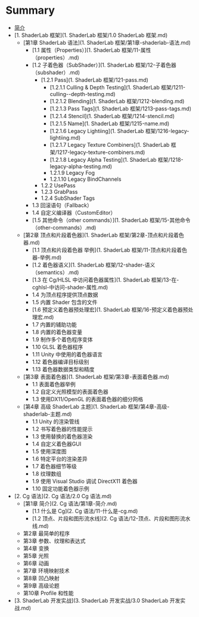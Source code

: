 # Summary

* [简介](README.md)
* [1. ShaderLab 框架](1. ShaderLab 框架/1.0 ShaderLab 框架.md)
    * [第1章 ShaderLab 语法](1. ShaderLab 框架/第1章-shaderlab-语法.md)
        * [1.1 属性（Properties）](1. ShaderLab 框架/11-属性（properties）.md)
        * [1.2 子着色器（SubShader）](1. ShaderLab 框架/12-子着色器（subshader）.md)
            * [1.2.1 Pass](1. ShaderLab 框架/121-pass.md)
                * [1.2.1.1 Culling & Depth Testing](1. ShaderLab 框架/1211-culling--depth-testing.md)
                * [1.2.1.2 Blending](1. ShaderLab 框架/1212-blending.md)
                * [1.2.1.3 Pass Tags](1. ShaderLab 框架/1213-pass-tags.md)
                * [1.2.1.4 Stencil](1. ShaderLab 框架/1214-stencil.md)
                * [1.2.1.5 Name](1. ShaderLab 框架/1215-name.md)
                * [1.2.1.6 Legacy Lightiing](1. ShaderLab 框架/1216-legacy-lightiing.md)
                * [1.2.1.7 Legacy Texture Combiners](1. ShaderLab 框架/1217-legacy-texture-combiners.md)
                * [1.2.1.8 Legacy Alpha Testing](1. ShaderLab 框架/1218-legacy-alpha-testing.md)
                * 1.2.1.9 Legacy Fog
                * 1.2.1.10 Legacy BindChannels
            * 1.2.2 UsePass
            * 1.2.3 GrabPass
            * 1.2.4 SubShader Tags
        * 1.3 回滚语句（Fallback）
        * 1.4 自定义编译器（CustomEditor）
        * [1.5 其他命令（other commands）](1. ShaderLab 框架/15-其他命令（other-commands）.md)
    * [第2章 顶点和片段着色器](1. ShaderLab 框架/第2章-顶点和片段着色器.md)
        * [1.1 顶点和片段着色器 举例](1. ShaderLab 框架/11-顶点和片段着色器-举例.md)
        * [1.2 着色器语义](1. ShaderLab 框架/12-shader-语义（semantics）.md)
        * [1.3 在 Cg\/HLSL 中访问着色器属性](1. ShaderLab 框架/13-在-cghlsl-中访问-shader-属性.md)
        * 1.4 为顶点程序提供顶点数据
        * 1.5 内置 Shader 包含的文件
        * [1.6 预定义着色器预处理宏](1. ShaderLab 框架/16-预定义着色器预处理宏.md)
        * 1.7 内置的辅助功能
        * 1.8 内置的着色器变量
        * 1.9 制作多个着色程序变体
        * 1.10 GLSL 着色器程序
        * 1.11 Unity 中使用的着色器语言
        * 1.12 着色器编译目标级别
        * 1.13 着色器数据类型和精度
    * [第3章 表面着色器](1. ShaderLab 框架/第3章-表面着色器.md)
        * 1.1 表面着色器举例
        * 1.2 自定义光照模型的表面着色器
        * 1.3 使用DX11\/OpenGL 的表面着色器的细分网格
    * [第4章 高级 ShaderLab 主题](1. ShaderLab 框架/第4章-高级-shaderlab-主题.md)
        * 1.1 Unity 的渲染管线
        * 1.2 书写着色器的性能提示
        * 1.3 使用替换的着色器渲染
        * 1.4 自定义着色器GUI
        * 1.5 使用深度图
        * 1.6 特定平台的渲染差异
        * 1.7 着色器细节等级
        * 1.8 纹理数组
        * 1.9 使用 Visual Studio 调试 DirectX11 着色器
        * 1.10 固定功能着色器示例
* [2. Cg 语法](2. Cg 语法/2.0 Cg 语法.md)
    * [第1章 简介](2. Cg 语法/第1章-简介.md)
        * [1.1 什么是 Cg](2. Cg 语法/11-什么是-cg.md)
        * [1.2 顶点、片段和图形流水线](2. Cg 语法/12-顶点、片段和图形流水线.md)
    * 第2章 最简单的程序
    * 第3章 参数、纹理和表达式
    * 第4章 变换
    * 第5章 光照
    * 第6章 动画
    * 第7章 环境映射技术
    * 第8章 凹凸映射
    * 第9章 高级论题
    * 第10章 Profile 和性能
* [3. ShaderLab 开发实战](3. ShaderLab 开发实战/3.0 ShaderLab 开发实战.md)

